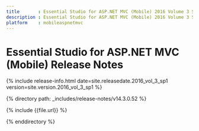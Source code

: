 ```yaml
---
title       : Essential Studio for ASP.NET MVC (Mobile) 2016 Volume 3 Service Pack 1 Release Notes
description : Essential Studio for ASP.NET MVC (Mobile) 2016 Volume 3 Service Pack 1 Release Notes
platform    : mobileaspnetmvc
---
```


# Essential Studio for ASP.NET MVC (Mobile) Release Notes

{% include release-info.html date=site.releasedate.2016_vol_3_sp1 version=site.version.2016_vol_3_sp1 %} 

{% directory path: _includes/release-notes/v14.3.0.52 %}

{% include {{file.url}} %}

{% enddirectory %}